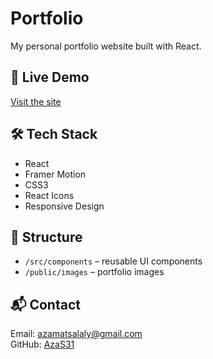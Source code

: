 # Portfolio

My personal portfolio website built with React.

## 🔗 Live Demo
[Visit the site](https://azamat-portfolio.vercel.app)

## 🛠 Tech Stack
- React
- Framer Motion
- CSS3
- React Icons
- Responsive Design

## 📂 Structure
- `/src/components` – reusable UI components
- `/public/images` – portfolio images

## 📬 Contact
Email: azamatsalaly@gmail.com  
GitHub: [AzaS31](https://github.com/AzaS31)
